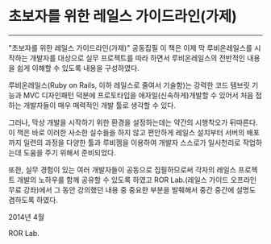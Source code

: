# 초보자를 위한 레일스 가이드라인(가제)

---

"초보자를 위한 레일스 가이드라인(가제)" 공동집필
이 책은 이제 막 루비온레일스를 시작하는 개발자를 대상으로 실무 프로젝트를 따라 하면서 루비온레일스의 전반적인 내용을 쉽게 이해할 수 있도록 내용을 구성하였다.

루비온레일스(Ruby on Rails, 이하 레일스로 줄여서 기술함)는 강력한 코드 템브릿 기능과 MVC 디자인패턴 덕분에 프로토타입을 애자일(신속하게)개발할 수 있어서 처음 접하는 개발자들이 매우 매력적인 개발 툴로 생각할 수 있다.

그러나, 막상 개발을 시작하기 위한 환경을 설정하는데는 약간의 시행착오가 뒤따른다. 이 책은 바로 이러한 사소한 실수들을 하지 않고 편안하게 레일스 설치부터 서버의 배포까지 일련의 과정을 다양한 툴과 루비젬을 이용하여 개발자 스스로가 일사천리로 작업하는데 도움을 주기 위해서 준비되었다.

또한, 실무 경험이 있는 여러 개발자들이 공동으로 집필하므로써 각자의 레일스 프로젝트 개발의 노하우를 함께 공유할 수 있도록 하였고 ROR Lab.(레일스 가이드 오프라인 무료 강좌)에서 그 동안 강의했던 내용 중 중요한 부분을 발췌해서 중간 중간에 설명도 겸하도록 하였다.

2014년 4월

ROR Lab.

